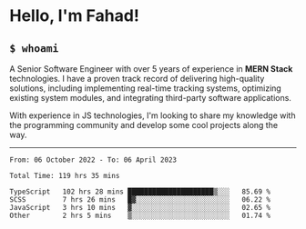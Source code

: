 <h1>Hello, I'm Fahad!</h1>

<h2><code>$ whoami</code></h2>

A Senior Software Engineer with over 5 years of experience in **MERN Stack** technologies. I have a proven track record of delivering high-quality solutions, including implementing real-time tracking systems, optimizing existing system modules, and integrating third-party software applications.

With experience in JS technologies, I'm looking to share my knowledge with the programming community and develop some cool projects along the way.

---

<!--START_SECTION:waka-->

```text
From: 06 October 2022 - To: 06 April 2023

Total Time: 119 hrs 35 mins

TypeScript   102 hrs 28 mins █████████████████████▒░░░   85.69 %
SCSS         7 hrs 26 mins   █▓░░░░░░░░░░░░░░░░░░░░░░░   06.22 %
JavaScript   3 hrs 10 mins   ▓░░░░░░░░░░░░░░░░░░░░░░░░   02.65 %
Other        2 hrs 5 mins    ▒░░░░░░░░░░░░░░░░░░░░░░░░   01.74 %
```

<!--END_SECTION:waka-->

<!--
**heyFahad/heyFahad** is a ✨ _special_ ✨ repository because its `README.md` (this file) appears on your GitHub profile.

Here are some ideas to get you started:

- 🔭 I’m currently working on ...
- 🌱 I’m currently learning ...
- 👯 I’m looking to collaborate on ...
- 🤔 I’m looking for help with ...
- 💬 Ask me about ...
- 📫 How to reach me: ...
- 😄 Pronouns: ...
- ⚡ Fun fact: ...
-->

